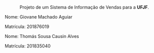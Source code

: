 
<p align="center">Projeto de um Sistema de Informação de Vendas para a <strong>UFJF</strong>.</p>
<p>
Nome: Giovane Machado Aguiar 
</p>
<p>
Matrícula: 201876019
</p>
<p>
Nome: Thomás Sousa Causin Alves
</p>
<p>
Matrícula: 201835040
</p>
   
